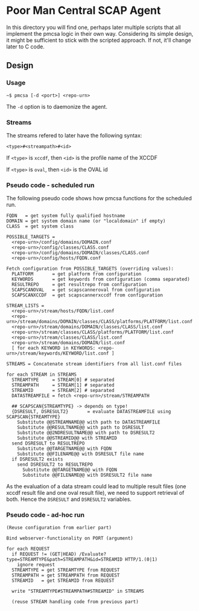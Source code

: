Poor Man Central SCAP Agent
===========================

In this directory you will find one, perhaps later multiple scripts that all
implement the pmcsa logic in their own way. Considering its simple design, it
might be sufficient to stick with the scripted approach. If not, it'll change
later to C code.

Design
------

### Usage ###

```
~$ pmcsa [-d <port>] <repo-urn>
``` 

The `-d` option is to daemonize the agent.

### Streams ###

The streams refered to later have the following syntax:

```
<type>#<streampath>#<id>
```

If `<type>` is `xccdf`, then `<id>` is the profile name of the XCCDF

If `<type>` is `oval`, then `<id>` is the OVAL id

### Pseudo code - scheduled run ###

The following pseudo code shows how pmcsa functions for the scheduled run.

```
FQDN   = get system fully qualified hostname
DOMAIN = get system domain name (or "localdomain" if empty)
CLASS  = get system class

POSSIBLE_TARGETS = 
  <repo-urn>/config/domains/DOMAIN.conf
  <repo-urn>/config/classes/CLASS.conf
  <repo-urn>/config/domains/DOMAIN/classes/CLASS.conf
  <repo-urn>/config/hosts/FQDN.conf

Fetch configuration from POSSIBLE_TARGETS (overriding values):
  PLATFORM       = get platform from configuration
  KEYWORDS       = get keywords from configuration (comma separated)
  RESULTREPO     = get resultrepo from configuration
  SCAPSCANOVAL   = get scapscanneroval from configuration
  SCAPSCANXCCDF  = get scapscannerxccdf from configuration

STREAM_LISTS = 
  <repo-urn>/stream/hosts/FQDN/list.conf
  <repo-urn>/stream/domains/DOMAIN/classes/CLASS/platforms/PLATFORM/list.conf
  <repo-urn>/stream/domains/DOMAIN/classes/CLASS/list.conf
  <repo-urn>/stream/classes/CLASS/platforms/PLATFORM/list.conf
  <repo-urn>/stream/classes/CLASS/list.conf
  <repo-urn>/stream/domains/DOMAIN/list.conf
  [ for each KEYWORD in KEYWORDS: <repo-urn>/stream/keywords/KEYWORD/list.conf ]

STREAMS = Concatenate stream identifiers from all list.conf files

for each STREAM in STREAMS
  STREAMTYPE     = STREAM[0] # separated
  STREAMPATH     = STREAM[1] # separated
  STREAMID       = STREAM[2] # separated
  DATASTREAMFILE = fetch <repo-urn>/stream/STREAMPATH

  ## SCAPSCAN{STREAMTYPE} -> depends on type!
  {DSRESULT, DSRESULT2}       = evaluate DATASTREAMFILE using SCAPSCAN{STREAMTYPE}
    Substitute @@STREAMNAME@@ with path to DATASTREAMFILE
    Substitute @@RESULTNAME@@ with path to DSRESULT
    Substitute @@2NDRESULTNAME@@ with path to DSRESULT2
    Substitute @@STREAMID@@ with STREAMID
  send DSRESULT to RESULTREPO
    Substitute @@TARGETNAME@@ with FQDN
    Substitute @@FILENAME@@ with DSRESULT file name
  if DSRESULT2 exists
    send DSRESULT2 to RESULTREPO
      Substitute @@TARGETNAME@@ with FQDN
      Substitute @@FILENAME@@ with DSRESULT2 file name
```

As the evaluation of a data stream could lead to multiple result files (one
xccdf result file and one oval result file), we need to support retrieval of
both. Hence the `DSRESULT` and `DSRESULT2` variables.

### Pseudo code - ad-hoc run ###

```
(Reuse configuration from earlier part)

Bind webserver-functionality on PORT (argument)

for each REQUEST
  if REQUEST != (GET|HEAD) /Evaluate?type=STREAMTYPE&path=STREAMPATH&id=STREAMID HTTP/1.(0|1)
    ignore request
  STREAMTYPE = get STREAMTYPE from REQUEST
  STREAMPATH = get STREAMPATH from REQUEST
  STREAMID   = get STREAMID from REQUEST

  write "STREAMTYPE#STREAMPATH#STREAMID" in STREAMS
  
  (reuse STREAM handling code from previous part)
```
